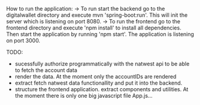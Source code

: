How to run the application:
-> To run start the backend go to the digitalwallet directory and execute mvn 'spring-boot:run'. This will init the server which is listening on port 8080.
-> To run the frontend go to the frontend directory and execute 'npm install' to install all dependencies. Then start the application by running 'npm start'. The application is listening on
 port 3000.


TODO:
- sucessfully authorize programmatically with the natwest api to be able to fetch the account data
- render the data. At the moment only the accountIDs are rendered
- extract fetch natwest data functionallity and put it into the backend.
- structure the frontend application. extract components and utilities. At the moment there is only one big javascript file App.js...